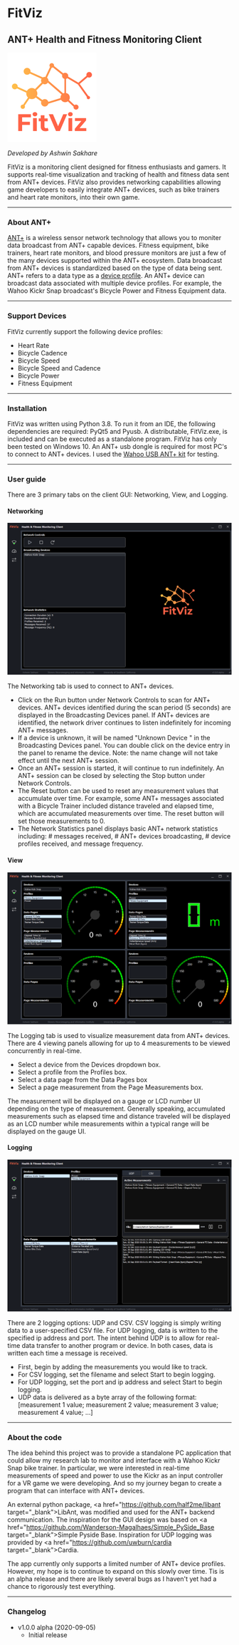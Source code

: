 # FitViz
## ANT+ Health and Fitness Monitoring Client

![FitViz Banner](https://raw.githubusercontent.com/arsakhar/fitviz/master/readme/Logo.png)

_Developed by Ashwin Sakhare_

FitViz is a monitoring client designed for fitness enthusiasts and gamers. It supports real-time visualization and tracking of health and fitness data sent from ANT+ devices. FitViz also provides networking capabilities allowing game developers to easily integrate ANT+ devices, such as bike trainers and heart rate monitors, into their own game.

- - - -

### About ANT+

<a href="https://www.thisisant.com/" target="_blank">ANT+</a> is a wireless sensor network technology that allows you to moniter data broadcast from ANT+ capable devices. Fitness equipment, bike trainers, heart rate monitors, and blood pressure monitors are just a few of the many devices supported within the ANT+ ecosystem. Data broadcast from ANT+ devices is standardized based on the type of data being sent. ANT+ refers to a data type as a <a href="https://www.thisisant.com/developer/ant-plus/device-profiles" target="_blank">device profile</a>. An ANT+ device can broadcast data associated with multiple device profiles. For example, the Wahoo Kickr Snap broadcast's Bicycle Power and Fitness Equipment data.

- - - -

### Support Devices
 
FitViz currently support the following device profiles:
* Heart Rate
* Bicycle Cadence
* Bicycle Speed
* Bicycle Speed and Cadence
* Bicycle Power
* Fitness Equipment

- - - -

### Installation

FitViz was written using Python 3.8. To run it from an IDE, the following dependencies are required: PyQt5 and Pyusb. A distributable, FitViz.exe, is included and can be executed as a standalone program. FitViz has only been tested on Windows 10. An ANT+ usb dongle is required for most PC's to connect to ANT+ devices. I used the <a href="https://www.wahoofitness.com/devices/bike-trainers/usb-ant-kit" target="_blank">Wahoo USB ANT+ kit</a> for testing.

- - - -

### User guide

There are 3 primary tabs on the client GUI: Networking, View, and Logging.

#### Networking

![Networking Tab](https://raw.githubusercontent.com/arsakhar/fitviz/master/readme/Networking.png)

The Networking tab is used to connect to ANT+ devices. 

* Click on the Run button under Network Controls to scan for ANT+ devices. ANT+ devices identified during the scan period (5 seconds) are displayed in the Broadcasting Devices panel. If ANT+ devices are identified, the network driver continues to listen indefinitely for incoming ANT+ messages.
* If a device is unknown, it will be named "Unknown Device <device number>" in the Broadcasting Devices panel. You can double click on the device entry in the panel to rename the device. Note: the name change will not take effect until the next ANT+ session.
* Once an ANT+ session is started, it will continue to run indefinitely. An ANT+ session can be closed by selecting the Stop button under Network Controls.
* The Reset button can be used to reset any measurement values that accumulate over time. For example, some ANT+ messages associated with a Bicycle Trainer included distance traveled and elapsed time, which are accumulated measurements over time. The reset button will set those measurements to 0.
* The Network Statistics panel displays basic ANT+ network statistics including: # messages received, # ANT+ devices broadcasting, # device profiles received, and message frequency.

#### View

![View Tab](https://raw.githubusercontent.com/arsakhar/fitviz/master/readme/View.png)

The Logging tab is used to visualize measurement data from ANT+ devices. There are 4 viewing panels allowing for up to 4 measurements to be viewed concurrently in real-time.

* Select a device from the Devices dropdown box.
* Select a profile from the Profiles box.
* Select a data page from the Data Pages box
* Select a page measurement from the Page Measurements box.

The measurement will be displayed on a gauge or LCD number UI depending on the type of measurement. Generally speaking, accumulated measurements such as elapsed time and distance traveled will be displayed as an LCD number while measurements within a typical range will be displayed on the gauge UI.

#### Logging

![Logging Tab](https://raw.githubusercontent.com/arsakhar/fitviz/master/readme/CSV.png)

There are 2 logging options: UDP and CSV. CSV logging is simply writing data to a user-specified CSV file. For UDP logging, data is written to the specified ip address and port. The intent behind UDP is to allow for real-time data transfer to another program or device. In both cases, data is written each time a message is received.

* First, begin by adding the measurements you would like to track.
* For CSV logging, set the filename and select Start to begin logging.
* For UDP logging, set the port and ip address and select Start to begin logging.
* UDP data is delivered as a byte array of the following format: [measurement 1 value; measurement 2 value; measurement 3 value; measurement 4 value; ...]

- - - -

### About the code
The idea behind this project was to provide a standalone PC application that could allow my research lab to monitor and interface with a Wahoo Kickr Snap bike trainer. In particular, we were interested in real-time measurements of speed and power to use the Kickr as an input controller for a VR game we were developing. And so my journey began to create a program that can interface with ANT+ devices.

An external python package, <a href="https://github.com/half2me/libant target="_blank">LibAnt</a>, was modified and used for the ANT+ backend communication. The inspiration for the GUI design was based on <a href="https://github.com/Wanderson-Magalhaes/Simple_PySide_Base target="_blank">Simple Pyside Base</a>. Inspiration for UDP logging was provided by <a href="https://github.com/uwburn/cardia target="_blank">Cardia</a>.

The app currently only supports a limited number of ANT+ device profiles. However, my hope is to continue to expand on this slowly over time. Tis is an alpha release and there are likely several bugs as I haven't yet had a chance to rigorously test everything.

- - - -

### Changelog
* v1.0.0 alpha (2020-09-05)
  * Initial release